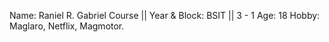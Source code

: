 Name: Raniel R. Gabriel
Course || Year & Block: BSIT || 3 - 1
Age: 18
Hobby: Maglaro, Netflix, Magmotor.

